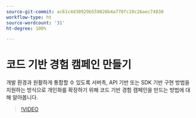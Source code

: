 ```yaml
---
source-git-commit: ac61c4d30929b559826b4a770fc10c26aec74830
workflow-type: ht
source-wordcount: '31'
ht-degree: 100%

---
```

# 코드 기반 경험 캠페인 만들기

개발 환경과 원활하게 통합할 수 있도록 서버측, API 기반 또는 SDK 기반 구현 방법을 지원하는 방식으로 개인화를 확장하기 위해 코드 기반 경험 캠페인을 만드는 방법에 대해 알아봅니다.

>[!VIDEO](https://video.tv.adobe.com/v/3428868/?learn=on)
